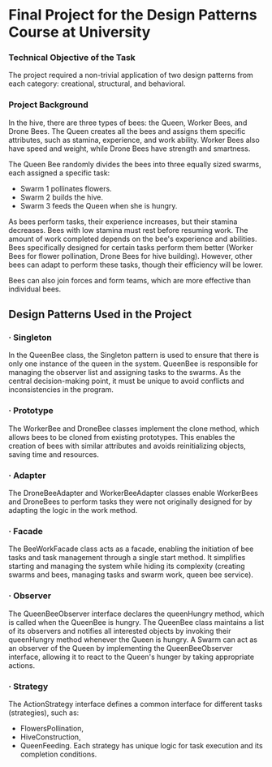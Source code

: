 # Final Project for the Design Patterns Course at University

### Technical Objective of the Task
The project required a non-trivial application of two design patterns from each category: creational, structural, and behavioral.

### Project Background
In the hive, there are three types of bees: the Queen, Worker Bees, and Drone Bees. The Queen creates all the bees and assigns them specific attributes, such as stamina, experience, and work ability. Worker Bees also have speed and weight, while Drone Bees have strength and smartness.  

The Queen Bee randomly divides the bees into three equally sized swarms, each assigned a specific task:
  - Swarm 1 pollinates flowers.
  - Swarm 2 builds the hive.
  - Swarm 3 feeds the Queen when she is hungry.

As bees perform tasks, their experience increases, but their stamina decreases. Bees with low stamina must rest before resuming work. The amount of work completed depends on the bee's experience and abilities. Bees specifically designed for certain tasks perform them better (Worker Bees for flower pollination, Drone Bees for hive building). However, other bees can adapt to perform these tasks, though their efficiency will be lower.

Bees can also join forces and form teams, which are more effective than individual bees.

## Design Patterns Used in the Project
### · Singleton
In the QueenBee class, the Singleton pattern is used to ensure that there is only one instance of the queen in the system. QueenBee is responsible for managing the observer list and assigning tasks to the swarms. As the central decision-making point, it must be unique to avoid conflicts and inconsistencies in the program.

### · Prototype
The WorkerBee and DroneBee classes implement the clone method, which allows bees to be cloned from existing prototypes. This enables the creation of bees with similar attributes and avoids reinitializing objects, saving time and resources.

### · Adapter
The DroneBeeAdapter and WorkerBeeAdapter classes enable WorkerBees and DroneBees to perform tasks they were not originally designed for by adapting the logic in the work method.

### · Facade 
The BeeWorkFacade class acts as a facade, enabling the initiation of bee tasks and task management through a single start method. It simplifies starting and managing the system while hiding its complexity (creating swarms and bees, managing tasks and swarm work,
queen bee service).

### · Observer
The QueenBeeObserver interface declares the queenHungry method, which is called when the QueenBee is hungry. The QueenBee class maintains a list of its observers and notifies all interested objects by invoking their queenHungry method whenever the Queen is hungry. A Swarm can act as an observer of the Queen by implementing the QueenBeeObserver interface, allowing it to react to the Queen's hunger by taking appropriate actions.

### · Strategy
The ActionStrategy interface defines a common interface for different tasks (strategies), such as:
  - FlowersPollination,
  - HiveConstruction,
  - QueenFeeding.
Each strategy has unique logic for task execution and its completion conditions.
